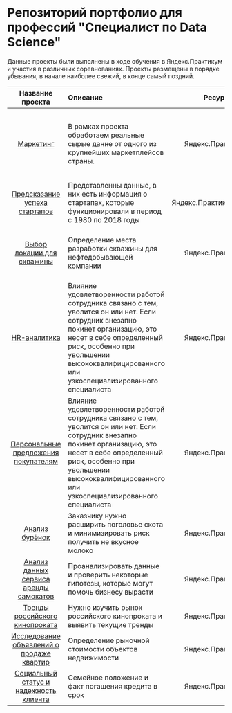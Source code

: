 # Репозиторий портфолио для профессий "Специалист по Data Science"
Данные проекты были выполнены в ходе обучения в Яндекс.Практикум и участия в различных соревнованиях. Проекты размещены в порядке убывания, в начале наиболее свежий, в конце самый поздний.

| Название проекта | Описание | Ресурс | Используемые библиотеки | 
| :----------------------: | :---------------------- | :----------------------: | :----------------------: |
| [Маркетинг](https://github.com/zipzone07/stability/tree/main/marketing) | В рамках проекта обработаем реальные сырые данне от одного из крупнейших маркетплейсов страны. | Яндекс.Практикум | *pandas, numpy, matplotlib, seaborn, flightgbm, sklearn, warnings, optuna, random, phik* |
| [Предсказание успеха стартапов](https://github.com/zipzone07/stability/tree/main/startups) | Представленны данные, в них есть информация о стартапах, которые функционировали в период с 1980 по 2018 годы | Яндекс.Практикум/Kaggle | *pandas, catboost, sklearn, phik* |
| [Выбор локации для скважины](https://github.com/zipzone07/stability/tree/main/oil) | Определение места разработки скважины для нефтедобывающей компании | Яндекс.Практикум | *pandas, numpy, matplotlib, seaborn, random, sklearn, imblearn, phik* |
| [HR-аналитика](https://github.com/zipzone07/stability/tree/main/hr_analytics) | Влияние удовлетворенности работой сотрудника связано с тем, уволится он или нет. Если сотрудник внезапно покинет организацию, это несет в себе определенный риск, особенно при увольшении высококвалифицированного или узкоспециализированного специалиста | Яндекс.Практикум | *pandas, numpy, matplotlib, seaborn, random, sklearn, xgboost, imblearn, phik* |
| [Персональные предложения покупателям](https://github.com/zipzone07/stability/tree/main/offer_buyer) | Влияние удовлетворенности работой сотрудника связано с тем, уволится он или нет. Если сотрудник внезапно покинет организацию, это несет в себе определенный риск, особенно при увольшении высококвалифицированного или узкоспециализированного специалиста | Яндекс.Практикум | *pandas, numpy, matplotlib, seaborn, random, sklearn, xgboost, imblearn, shap, phik* |
| [Анализ бурёнок](https://github.com/zipzone07/stability/tree/main/lin_model) | Заказчику нужно расширить поголовье скота и минимизировать риск получить не вкусное молоко | Яндекс.Практикум | *pandas, numpy, matplotlib, seaborn, sklearn* |
| [Анализ данных сервиса аренды самокатов](https://github.com/zipzone07/stability/tree/main/stat_analiz) | Проанализировать данные и проверить некоторые гипотезы, которые могут помочь бизнесу вырасти | Яндекс.Практикум | *pandas, numpy, matplotlib, scipy, sklearn* |
| [Тренды российского кинопроката](https://github.com/zipzone07/stability/tree/main/trend_film) | Нужно изучить рынок российского кинопроката и выявить текущие тренды | Яндекс.Практикум | *pandas, matplotlib, seaborn* |
| [Исследование объявлений о продаже квартир](https://github.com/zipzone07/stability/tree/main/adv_apartments) | Определение рыночной стоимости объектов недвижимости | Яндекс.Практикум | *pandas, matplotlib, numpy, math* |
| [Социальный статус и надежность клиента](https://github.com/zipzone07/stability/tree/main/bank) | Семейное положение и факт погашения кредита в срок | Яндекс.Практикум | *pandas* |
